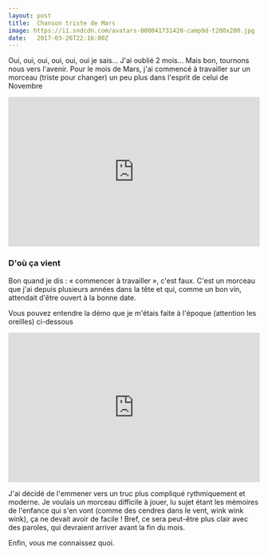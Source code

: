 ```yaml
---
layout: post
title:  Chanson triste de Mars
image: https://i1.sndcdn.com/avatars-000041731420-camp9d-t200x200.jpg
date:   2017-03-26T22:16:00Z
---
```


Oui, oui, oui, oui, oui, oui je sais… J'ai oublié 2 mois… 
Mais bon, tournons nous vers l'avenir. Pour le mois de Mars, j'ai commencé à travailler 
sur un morceau (triste pour changer) un peu plus dans l'esprit de celui de Novembre 

<iframe width="100%" height="300" scrolling="no" frameborder="no" src="https://w.soundcloud.com/player/?url=https%3A//api.soundcloud.com/tracks/314171909&amp;color=ff5500&amp;auto_play=false&amp;hide_related=false&amp;show_comments=true&amp;show_user=true&amp;show_reposts=false&amp;visual=true"></iframe>
<br/>


### D'où ça vient

Bon quand je dis : « commencer à travailler », c'est faux. C'est un morceau que j'ai depuis plusieurs
années dans la tête et qui, comme un bon vin, attendait d'être ouvert à la bonne date.

Vous pouvez entendre la démo que je m'étais faite à l'époque (attention les oreilles) ci-dessous

<iframe width="100%" height="300" scrolling="no" frameborder="no" src="https://w.soundcloud.com/player/?url=https%3A//api.soundcloud.com/tracks/163239730&amp;color=ff5500&amp;auto_play=false&amp;hide_related=false&amp;show_comments=true&amp;show_user=true&amp;show_reposts=false&amp;visual=true"></iframe>
<br/>

J'ai décidé de l'emmener vers un truc plus compliqué rythmiquement et moderne. Je voulais un morceau
difficile à jouer, lu sujet étant les mémoires de l'enfance qui s'en vont
(comme des cendres dans le vent, wink wink wink), ça ne devait avoir de facile ! Bref, ce sera 
peut-être plus clair avec des paroles, qui devraient arriver avant la fin du mois.

Enfin, vous me connaissez quoi.
